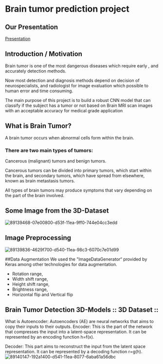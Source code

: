 # Brain tumor prediction project

## Our Presentation
[Presentation](https://github.com/MostafaNabiehMourad/Brain-tumor-prediction-project/blob/main/Brain.pdf)


## Introduction / Motivation
Brain tumor is one of the most dangerous diseases which require early , and accurately detection methods.

Now most detection and diagnosis methods depend on decision of neurospecialists, and radiologist for image evaluation which possible to human error and time consuming.

The main purpose of this project is to build a robust CNN model that can classify if the subject has a tumor or not based on Brain MRI scan images with an acceptable accuracy for medical grade application

## What is Brain Tumor?
A brain tumor occurs when abnormal cells form within the brain.

### There are two main types of tumors:
Cancerous (malignant) tumors and benign tumors.

Cancerous tumors can be divided into primary tumors, which start within the brain, and secondary tumors, which have spread from elsewhere, known as brain metastasis tumors.

All types of brain tumors may produce symptoms that vary depending on the part of the brain involved.

## Some Image from the 3D-Dataset
![89139468-07e00800-d53f-11ea-9ff0-744e04cc3edd](https://user-images.githubusercontent.com/81525051/139526154-7d26f2fd-07ba-4a78-b396-7fe17162b6b7.gif)

## Image Preprocessing
![89139836-4629f700-d540-11ea-98c3-6070c7e01d99](https://user-images.githubusercontent.com/81525051/139526247-36f2d551-ceb1-48f7-8a44-d5ea620c094a.png)

##Data Augmentation
We used the "ImageDataGenerator“ provided by Keras among other technologies for data augmentation.

* Rotation range,
* Width shift range,
* Height shift range,
* Brightness range,
* Horizontal flip and Vertical flip

## Brain Tumor Detection 3D-Models :: 3D Dataset ::
What is Autoencoder: Autoencoders (AE) are neural networks that aims to copy their inputs to their outputs.
Encoder: This is the part of the network that compresses the input into a latent-space representation. It can be represented by an encoding function h=f(x).

Decoder: This part aims to reconstruct the input from the latent space representation. It can be represented by a decoding function r=g(h).
![89140147-192a1400-d541-11ea-8077-6aba61a56dbc](https://user-images.githubusercontent.com/81525051/139526277-98d999e3-5763-4539-af3a-644b74d8947f.png)
